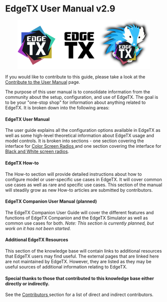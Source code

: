 # EdgeTX User Manual v2.9

<figure><img src=".gitbook/assets/logos (1).png" alt=""><figcaption></figcaption></figure>

If you would like to contribute to this guide, please take a look at the [Contribute to the User Manual](edgetx-how-to/contribute-to-the-user-manual.md) page.

The purpose of this user manual is to consolidate information from the community about the setup, configuration, and use of EdgeTX. The goal is to be your "one-stop shop" for information about anything related to EdgeTX. It is broken down into the following areas:

#### EdgeTX User Manual <a href="#edgetx-user-manual" id="edgetx-user-manual"></a>

The user guide explains all the configuration options available in EdgeTX as well as some high-level theoretical information about EdgeTX usage and model controls. It is broken into sections - one section covering the interface for [Color Screen Radios](edgetx-user-manual/user-manual-for-color-screen-radios/)[ ](edgetx-user-manual/user-manual-for-color-screen-radios/)and one section covering the interface for [Black and White screen radios](b-and-w-radios/).

#### EdgeTX How-to <a href="#edgetx-how-to" id="edgetx-how-to"></a>

The How-to section will provide detailed instructions about how to configure model or user-specific use cases in EdgeTX. It will cover common use cases as well as rare and specific use cases. This section of the manual will steadily grow as new How-to articles are submitted by contributors.

#### **EdgeTX Companion User Manual (planned)** <a href="#edgetx-companion-user-manual-planned" id="edgetx-companion-user-manual-planned"></a>

The EdgeTX Companion User Guide will cover the different features and functions of EdgeTX Companion and the EdgeTX Simulator as well as common use cases for both. _Note: This section is currently planned, but work on it has not been started._

#### Additional EdgeTX Resources <a href="#additional-edgetx-resources" id="additional-edgetx-resources"></a>

This section of the knowledge base will contain links to additional resources that EdgeTX users may find useful. The external pages that are linked here are not maintained by EdgeTX. However, they are listed as they may be useful sources of additional information relating to EdgeTX.

#### Special thanks to those that contributed to this knowledge base either directly or indirectly. <a href="#special-thanks-to-those-that-contributed-to-this-knowledge-base-either-directly-or-indirectly." id="special-thanks-to-those-that-contributed-to-this-knowledge-base-either-directly-or-indirectly."></a>

See the [Contributors ](more/contributors.md)section for a list of direct and indirect contributors.
